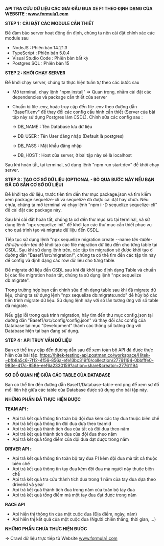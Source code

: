 **API TRA CỨU DỮ LIỆU CÁC GIẢI ĐẤU ĐUA XE F1 THEO ĐỊNH DẠNG CỦA WEBSITE : www.formula1.com**

**STEP 1 : CÀI ĐẶT CÁC MODULE CẦN THIẾT** 

Để đảm bảo server hoạt động ổn định, chúng ta nên cài đặt chính xác các module sau  
+ NodeJS : Phiên bản 14.21.3
+ TypeScript : Phiên bản 5.0.4
+ Visual Studio Code : Phiên bản bất kỳ
+ Postgres SQL : Phiên bản 15

**STEP 2 : KHỞI CHẠY SERVER** 

Để khởi chạy server, chúng ta thực hiện tuần tự theo các bước sau 
+ Mở terminal, chạy lệnh "npm install" => Quan trọng, nhằm cài đặt các dependencies và package cần thiết của server
+ Chuẩn bị file .env, hoặc truy cập đến file .env theo đường dẫn "Basef1/.env" để thay đổi các config cấu hình cần thiết (Server của bài tập này sử dụng Postgres làm CSDL). Chỉnh sửa các config sau :
  
  -> DB_NAME : Tên Database lưu dữ liệu
  
  -> DB_USER : Tên User đăng nhập (Default là postgres)
  
  -> DB_PASS : Mật khẩu đăng nhập
  
  -> DB_HOST : Host của server, ở bài tập này sẽ là localhost

Sau khi hoàn tất, tại terminal, sử dụng lệnh "npm run start:dev" để khởi chạy server.

**STEP 3 : TẠO CƠ SỞ DỮ LIỆU (OPTIONAL - BỎ QUA BƯỚC NÀY NẾU BẠN ĐÃ CÓ SẴN CƠ SỞ DỮ LIỆU)**

Để khởi tạo dữ liệu, trước tiên tìm đến thư mục package.json và tìm kiếm xem package sequelize-cli và sequelize đã được cài đặt hay chưa. Nếu chưa, chúng ta mở terminal và chạy lệnh "npm i -D sequelize sequelize-cli" để cài đặt các package này.

Sau khi cài đặt hoàn tất, chúng ta cd đến thư mục src tại terminal, và sử dụng lệnh "npx sequelize init" để khởi tạo các thư mục cần thiết phục vụ cho quá trình tạo và migrate dữ liệu đến CSDL. 

Tiếp tục sử dụng lệnh "npx sequelize migration:create --name *tên-table-dữ-liệu-cần-tạo* để khởi tạo các file migration dữ liệu đến cho từng table tại CSDL. Sau khi sử dụng lệnh trên, các tập tin migration sẽ được khởi tạo ở đường dẫn "Basef1/src/migration/", chúng ta có thể tìm đến các tập tin này để config và định dạng các row dữ liệu cho từng table. 

Để migrate dữ liệu đến CSDL sau khi đã khởi tạo định dạng Table và chuẩn bị các file migration hoàn tất, chúng ta sử dụng lệnh "npx sequelize db:migrate".

Trong trường hợp bạn cần chỉnh sửa định dạng table sau khi đã migrate dữ liệu, chúng ta sử dụng lệnh "npx sequelize db:migrate:undo" để hủy bỏ các tiến trình migrate dữ liệu. Sử dụng lệnh này với số lần tương ứng với số table đã migrate.

Nếu gặp lỗi trong quá trình migration, hãy tìm đến thư mục config.json tại đường dẫn "Basef1/src/config/config.json" và thay đổi các config của Database tại mục "Development" thành các thông số tương ứng với Database hiện tại bạn đang sử dụng.

**STEP 4 : API TRUY VẤN DỮ LIỆU**

Bạn có thể truy cập đến đường dẫn sau để xem toàn bộ API đã được thực hiện của bài tập.
https://hitek-testing-api.postman.co/workspace/Hitek-~bfb8a5c6-7f12-4f56-856a-efe13bc319f0/collection/27761194-0bbfffe0-983e-417c-858e-eef6a2330159?action=share&creator=27761194

**SƠ ĐỒ QUAN HỆ GIỮA CÁC TABLE CỦA DATABASE**

Bạn có thể tìm đến đường dẫn Basef1/Database-table-erd.png để xem sơ đồ mối liên hệ giữa các table của Database được sử dụng cho bài tập này.

**NHỮNG PHẦN ĐÃ THỰC HIỆN ĐƯỢC** 

**TEAM API :**

+ Api trả kết quả thông tin toàn bộ đội đua kèm các tay đua thuộc biên chế
+ Api trả kết quả thông tin đội đua dựa theo teamid
+ Api trả kết quả thành tích đua của tất cả đội đua theo năm
+ Api trả kết quả thành tích đua của đội đua theo năm
+ Api trả kết quả tổng điểm của đội đua đạt được trong năm

**DRIVER API :** 

+ Api trả kết quả thông tin toàn bộ tay đua F1 kèm đội đua mà tất cả thuộc biên chế
+ Api trả kết quả thông tin tay đua kèm đội đua mà người này thuộc biên chế
+ Api trả kết quả tra cứu thành tích đua trong 1 năm của tay đua dựa theo driverid và year
+ Api trả kết quả thành tích đua trong năm của toàn bộ tay đua
+ Api trả kết quả tổng điểm mà một tay đua đạt được trong năm

**RACE API**

+ Api hiển thị thông tin của một cuộc đua (Địa điểm, ngày, năm)
+ Api hiển thị kết quả của một cuộc đua (Người chiến thắng, thời gian, ...) 


**NHỮNG PHẦN CHƯA THỰC HIỆN ĐƯỢC**

=> Crawl dữ liệu trực tiếp từ Website www.formula1.com
